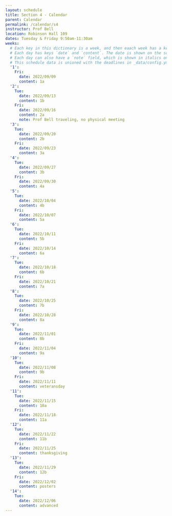 ```yaml
---
layout: schedule
title: Section 4 - Calendar
parent: Calendar
permalink: /calendar/s4
instructor: Prof Bell
location: Robinson Hall 109
dates: Tuesday & Friday 9:50am-11:30am
weeks:
  # Each key in this dictionary is a week, and then eaach week has a key in [Mon, Tue, Wed, Thu, Fri].
  # Each day has keys `date` and `content`. The date is shown on the schedule, and `content` is a key into the yml file in _data/modules.yml. `content` may be an array.
  # Each day can also have a `note` field, which is shown in italics on the calendar.
  # This schedule data is unioned with the deadlines in _data/config.yml
  '1':
    Fri:
      date: 2022/09/09
      content: 1a
  '2':
    Tue:
      date: 2022/09/13
      content: 1b
    Fri:
      date: 2022/09/16
      content: 2a
      note: Prof Bell traveling, no physical meeting
  '3':
    Tue:
      date: 2022/09/20
      content: 2b
    Fri:
      date: 2022/09/23
      content: 3a
  '4':
    Tue:
      date: 2022/09/27
      content: 3b
    Fri:
      date: 2022/09/30
      content: 4a
  '5':
    Tue:
      date: 2022/10/04
      content: 4b
    Fri:
      date: 2022/10/07
      content: 5a
  '6':
    Tue:
      date: 2022/10/11
      content: 5b
    Fri:
      date: 2022/10/14
      content: 6a
  '7':
    Tue:
      date: 2022/10/18
      content: 6b
    Fri:
      date: 2022/10/21
      content: 7a
  '8':
    Tue:
      date: 2022/10/25
      content: 7b
    Fri:
      date: 2022/10/28
      content: 8a
  '9':
    Tue:
      date: 2022/11/01
      content: 8b
    Fri:
      date: 2022/11/04
      content: 9a
  '10':
    Tue:
      date: 2022/11/08
      content: 9b
    Fri:
      date: 2022/11/11
      content: veteransday
  '11':
    Tue:
      date: 2022/11/15
      content: 10a
    Fri:
      date: 2022/11/18
      content: 11a
  '12':
    Tue:
      date: 2022/11/22
      content: 11b
    Fri:
      date: 2022/11/25
      content: thanksgiving
  '13':
    Tue:
      date: 2022/11/29
      content: 12b
    Fri:
      date: 2022/12/02
      content: posters
  '14':
    Tue:
      date: 2022/12/06
      content: advanced
---
```

